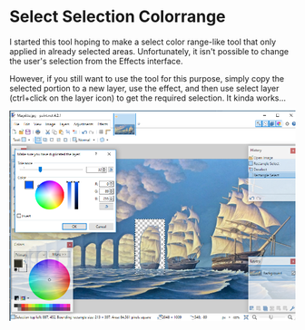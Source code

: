 # Select Selection Colorrange
I started this tool hoping to make a select color range-like tool that only applied in already selected areas. Unfortunately, it isn't possible to change the user's selection from the Effects interface.

However, if you still want to use the tool for this purpose, simply copy the selected portion to a new layer, use the effect, and then use select layer (ctrl+click on the layer icon) to get the required selection. It kinda works...

![Example Image](example.png)
